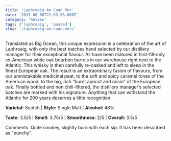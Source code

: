 ```yaml
---
title: 'Laphroaig An Cuan Mor'
date: '2015-08-06T21:53:58.000Z'
category: 'Review'
tags: ['laphroaig', 'peated']
slug: '/laphroaig-an-cuan-mor/'
---
```


Translated as Big Ocean, this unique expression is a celebration of the art of Laphroaig, with only the best batches hand selected by our distillery manager for their exceptional flavour. All have been matured in first-fill-only ex-American white oak bourbon barrels in our warehouse right next to the Atlantic. This whisky is then carefully re-casked and left to sleep in the finest European oak. The result is an extraordinary fusion of flavours, from our unmistakable medicinal peat, to the soft and spicy caramel tones of the American wood, to the big, rich “burnt apricot and raisin” of the European oak. Finally bottled and non chill-filtered, the distillery manager’s selected batches are marked with his signature. Anything that can withstand the Atlantic for 200 years deserves a little recognition.

**Varietal:** Scotch | **Style:** Single Malt | **Alcohol:** 48%

**Taste:** 3.5/5 | **Smell:** 3.75/5 | **Smoothness:** 2/5 |
**Overall:** 3.5/5

Comments: Quite smokey, slightly burn with each sip. It has been described as "punchy".
